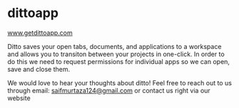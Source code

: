 # dittoapp

www.getdittoapp.com

Ditto saves your open tabs, documents, and applications to a workspace and allows you to transiton between your projects in one-click.
In order to do this we need to request permissions for individual apps so we can open, save and close them.

We would love to hear your thoughts about ditto!
Feel free to reach out to us through email: saifmurtaza124@gmail.com or contact us right via our website

